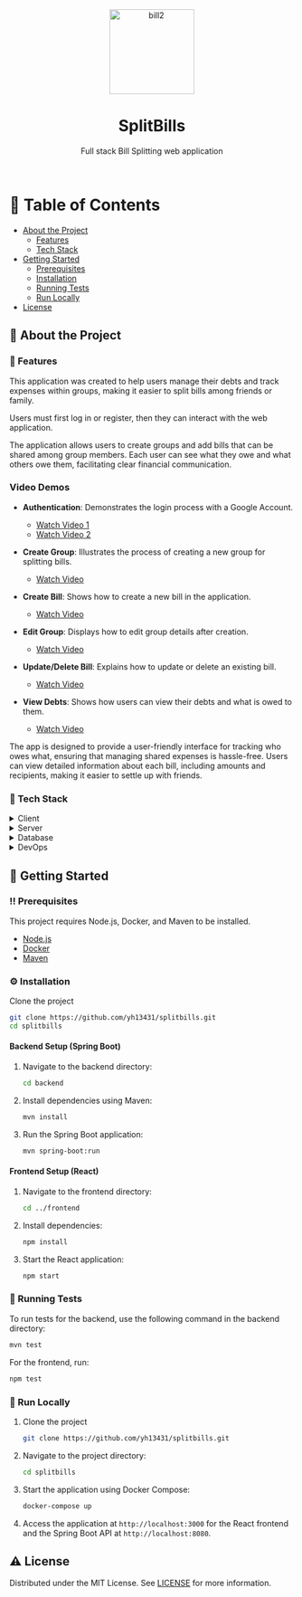 <div align="center">

  <img src="https://github.com/user-attachments/assets/36a6923a-0e28-41ea-8e84-d07e1571a545" alt="bill2" width="150" />
  <h1>SplitBills</h1>
  
  <p>
    Full stack Bill Splitting web application
  </p>
  
</div>

<br />

<!-- Table of Contents -->
# :notebook_with_decorative_cover: Table of Contents

- [About the Project](#star2-about-the-project)
  * [Features](#rocket-features)
  * [Tech Stack](#space_invader-tech-stack)
- [Getting Started](#toolbox-getting-started)
  * [Prerequisites](#bangbang-prerequisites)
  * [Installation](#gear-installation)
  * [Running Tests](#test_tube-running-tests)
  * [Run Locally](#running-run-locally)
- [License](#warning-license)

  
<!-- About the Project -->
## :star2: About the Project

<!-- Usage -->
### :rocket: Features

This application was created to help users manage their debts and track expenses within groups, making it easier to split bills among friends or family.

Users must first log in or register, then they can interact with the web application.

The application allows users to create groups and add bills that can be shared among group members. Each user can see what they owe and what others owe them, facilitating clear financial communication.

### Video Demos

- **Authentication**: Demonstrates the login process with a Google Account.
  - [Watch Video 1](https://github.com/user-attachments/assets/e81773f3-9030-4d75-8b94-d173d84c7115)
  - [Watch Video 2](https://github.com/user-attachments/assets/8c2eaf3f-0c21-47fe-a8b3-2ac787f49e58)

- **Create Group**: Illustrates the process of creating a new group for splitting bills.
  - [Watch Video](https://github.com/user-attachments/assets/a269c4bf-0516-4d23-882a-671786c47588)

- **Create Bill**: Shows how to create a new bill in the application.
  - [Watch Video](https://github.com/user-attachments/assets/e6784ae2-8c94-49b6-91fe-e555618ebcf0)

- **Edit Group**: Displays how to edit group details after creation.
  - [Watch Video](https://github.com/user-attachments/assets/812a4c31-29cd-46c1-8617-e1a594a31690)

- **Update/Delete Bill**: Explains how to update or delete an existing bill.
  - [Watch Video](https://github.com/user-attachments/assets/8158f911-1636-42cc-89e0-835c47361f86)

- **View Debts**: Shows how users can view their debts and what is owed to them.
  - [Watch Video](https://github.com/user-attachments/assets/b320eb74-2f41-4d06-9677-458f89358875)

The app is designed to provide a user-friendly interface for tracking who owes what, ensuring that managing shared expenses is hassle-free. Users can view detailed information about each bill, including amounts and recipients, making it easier to settle up with friends.

<!-- TechStack -->
### :space_invader: Tech Stack

<details>
  <summary>Client</summary>
  <ul>
    <li><a href="https://reactjs.org/">React.js</a></li>
    <li><a href="https://mui.com/">Material-UI</a></li>
  </ul>
</details>

<details>
  <summary>Server</summary>
  <ul>
    <li><a href="https://spring.io/projects/spring-boot">Spring Boot</a></li>
    <li><a href="https://maven.apache.org/">Maven</a></li>
  </ul>
</details>

<details>
<summary>Database</summary>
  <ul>
    <li><a href="https://www.postgresql.org/">PostgreSQL</a></li>
  </ul>
</details>

<details>
<summary>DevOps</summary>
  <ul>
    <li><a href="https://www.docker.com/">Docker</a></li>
    <li><a href="https://docs.github.com/en/actions">GitHub Actions</a></li>
  </ul>
</details>

<!-- Getting Started -->
## 	:toolbox: Getting Started

<!-- Prerequisites -->
### :bangbang: Prerequisites

This project requires Node.js, Docker, and Maven to be installed.

- [Node.js](https://nodejs.org/en/download/)
- [Docker](https://docs.docker.com/get-docker/)
- [Maven](https://maven.apache.org/download.cgi)

<!-- Installation -->
### :gear: Installation

Clone the project

```bash
git clone https://github.com/yh13431/splitbills.git
cd splitbills
```

#### Backend Setup (Spring Boot)

1. Navigate to the backend directory:

   ```bash
   cd backend
   ```

2. Install dependencies using Maven:

   ```bash
   mvn install
   ```

3. Run the Spring Boot application:

   ```bash
   mvn spring-boot:run
   ```

#### Frontend Setup (React)

1. Navigate to the frontend directory:

   ```bash
   cd ../frontend
   ```

2. Install dependencies:

   ```bash
   npm install
   ```

3. Start the React application:

   ```bash
   npm start
   ```

<!-- Running Tests -->
### :test_tube: Running Tests

To run tests for the backend, use the following command in the backend directory:

```bash
mvn test
```

For the frontend, run:

```bash
npm test
```

<!-- Run Locally -->
### :running: Run Locally

1. Clone the project

   ```bash
   git clone https://github.com/yh13431/splitbills.git
   ```

2. Navigate to the project directory:

   ```bash
   cd splitbills
   ```

3. Start the application using Docker Compose:

   ```bash
   docker-compose up
   ```

4. Access the application at `http://localhost:3000` for the React frontend and the Spring Boot API at `http://localhost:8080`.


<!-- License -->
## :warning: License

Distributed under the MIT License. See [LICENSE](https://github.com/yh13431/splitbills/blob/main/LICENSE.md) for more information.

